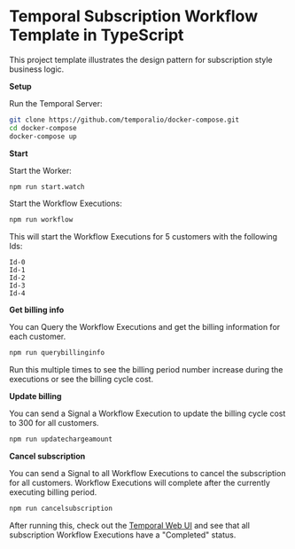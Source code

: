# Temporal Subscription Workflow Template in TypeScript
<!-- @@@SNIPSTART subscription-ts-readme -->
This project template illustrates the design pattern for subscription style business logic.

**Setup**

Run the Temporal Server:

```bash
git clone https://github.com/temporalio/docker-compose.git
cd docker-compose
docker-compose up
```

**Start**

Start the Worker:

```bash
npm run start.watch
```

Start the Workflow Executions:

```bash
npm run workflow
```

This will start the Workflow Executions for 5 customers with the following Ids:

```text
Id-0
Id-1
Id-2
Id-3
Id-4
```

**Get billing info**

You can Query the Workflow Executions and get the billing information for each customer.

```bash
npm run querybillinginfo
```

Run this multiple times to see the billing period number increase during the executions or see the billing cycle cost.

**Update billing**

You can send a Signal a Workflow Execution to update the billing cycle cost to 300 for all customers.

```bash
npm run updatechargeamount
```

**Cancel subscription**

You can send a Signal to all Workflow Executions to cancel the subscription for all customers.
Workflow Executions will complete after the currently executing billing period.

```bash
npm run cancelsubscription
```

After running this, check out the [Temporal Web UI](localhost://8088) and see that all subscription Workflow Executions have a "Completed" status.
<!-- @@@@SNIPEND -->
